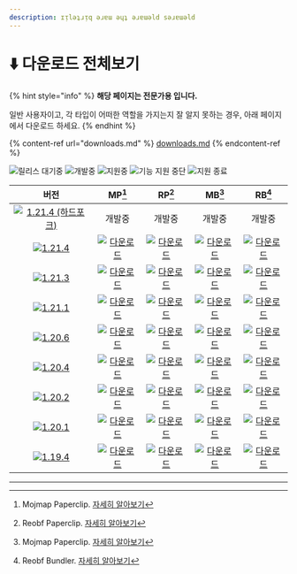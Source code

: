```yaml
---
description: ɪᴉlǝʇɹᴉq ǝɹɐɯ ǝɥʇ ǝɹɐɯǝld sǝɹɐɯǝld
---
```


# ⬇️ 다운로드 전체보기

{% hint style="info" %}
**해당 페이지는 전문가용 입니다.**

일반 사용자이고, 각 타입이 어떠한 역할을 가지는지 잘 알지 못하는 경우, 아래 페이지에서 다운로드 하세요.
{% endhint %}

{% content-ref url="downloads.md" %}
[downloads.md](downloads.md)
{% endcontent-ref %}

![릴리스 대기중](https://badge.plazmamc.org/0/릴리스%20대기중) ![개발중](https://badge.plazmamc.org/1/개발중) ![지원중](https://badge.plazmamc.org/2/지원중) ![기능 지원 중단](https://badge.plazmamc.org/6/기능%20지원%20중단) ![지원 종료](https://badge.plazmamc.org/4/지원%20종료)

|                                                  버전                                                 |                                                                                                 MP[^1]                                                                                                 |                                                                                                 RP[^2]                                                                                                |                                                                                                MB[^3]                                                                                                |                                                                                                RB[^4]                                                                                               |
| :-------------------------------------------------------------------------------------------------: | :----------------------------------------------------------------------------------------------------------------------------------------------------------------------------------------------------: | :---------------------------------------------------------------------------------------------------------------------------------------------------------------------------------------------------: | :--------------------------------------------------------------------------------------------------------------------------------------------------------------------------------------------------: | :-------------------------------------------------------------------------------------------------------------------------------------------------------------------------------------------------: |
| [![1.21.4 (하드포크)](https://badge.plazmamc.org/0/1.21.4%20\(하드포크\))](https://git.plazmamc.org/1.21.3) |                                                                                                   개발중                                                                                                  |                                                                                                  개발중                                                                                                  |                                                                                                  개발중                                                                                                 |                                                                                                 개발중                                                                                                 |
|          [![1.21.4](https://badge.plazmamc.org/1/1.21.4)](https://git.plazmamc.org/1.21.3)          | [![다운로드](https://badge.plazmamc.org/1/다운로드)](https://ci.codemc.io/job/PlazmaMC/job/Plazma/job/dev%252F1.21.4/lastSuccessfulBuild/artifact/build/libs/plazma-paperclip-1.21.4-R0.1-SNAPSHOT-mojmap.jar) | [![다운로드](https://badge.plazmamc.org/1/다운로드)](https://ci.codemc.io/job/PlazmaMC/job/Plazma/job/dev%252F1.21.4/lastSuccessfulBuild/artifact/build/libs/plazma-paperclip-1.21.4-R0.1-SNAPSHOT-reobf.jar) | [![다운로드](https://badge.plazmamc.org/1/다운로드)](https://ci.codemc.io/job/PlazmaMC/job/Plazma/job/dev%252F1.21.4/lastSuccessfulBuild/artifact/build/libs/plazma-bundler-1.21.4-R0.1-SNAPSHOT-mojmap.jar) | [![다운로드](https://badge.plazmamc.org/1/다운로드)](https://ci.codemc.io/job/PlazmaMC/job/Plazma/job/dev%252F1.21.4/lastSuccessfulBuild/artifact/build/libs/plazma-bundler-1.21.4-R0.1-SNAPSHOT-reobf.jar) |
|          [![1.21.3](https://badge.plazmamc.org/2/1.21.3)](https://git.plazmamc.org/1.21.3)          |                                                             [![다운로드](https://badge.plazmamc.org/1/다운로드)](https://dl.plazmamc.org/1.21.3/0)                                                             |                                                             [![다운로드](https://badge.plazmamc.org/1/다운로드)](https://dl.plazmamc.org/1.21.3/1)                                                            |                                                            [![다운로드](https://badge.plazmamc.org/1/다운로드)](https://dl.plazmamc.org/1.21.3/2)                                                            |                                                            [![다운로드](https://badge.plazmamc.org/1/다운로드)](https://dl.plazmamc.org/1.21.3/3)                                                           |
|          [![1.21.1](https://badge.plazmamc.org/4/1.21.1)](https://git.plazmamc.org/1.21.1)          |                                                             [![다운로드](https://badge.plazmamc.org/1/다운로드)](https://dl.plazmamc.org/1.21.1/0)                                                             |                                                             [![다운로드](https://badge.plazmamc.org/1/다운로드)](https://dl.plazmamc.org/1.21.1/1)                                                            |                                                            [![다운로드](https://badge.plazmamc.org/1/다운로드)](https://dl.plazmamc.org/1.21.1/2)                                                            |                                                            [![다운로드](https://badge.plazmamc.org/1/다운로드)](https://dl.plazmamc.org/1.21.1/3)                                                           |
|          [![1.20.6](https://badge.plazmamc.org/6/1.20.6)](https://git.plazmamc.org/1.20.6)          |                                                             [![다운로드](https://badge.plazmamc.org/1/다운로드)](https://dl.plazmamc.org/1.20.6/0)                                                             |                                                             [![다운로드](https://badge.plazmamc.org/1/다운로드)](https://dl.plazmamc.org/1.20.6/1)                                                            |                                                            [![다운로드](https://badge.plazmamc.org/1/다운로드)](https://dl.plazmamc.org/1.20.6/2)                                                            |                                                            [![다운로드](https://badge.plazmamc.org/1/다운로드)](https://dl.plazmamc.org/1.20.6/3)                                                           |
|          [![1.20.4](https://badge.plazmamc.org/4/1.20.4)](https://git.plazmamc.org/1.20.4)          |                                                             [![다운로드](https://badge.plazmamc.org/1/다운로드)](https://dl.plazmamc.org/1.20.4/0)                                                             |                                                             [![다운로드](https://badge.plazmamc.org/1/다운로드)](https://dl.plazmamc.org/1.20.4/1)                                                            |                                                            [![다운로드](https://badge.plazmamc.org/1/다운로드)](https://dl.plazmamc.org/1.20.4/2)                                                            |                                                            [![다운로드](https://badge.plazmamc.org/1/다운로드)](https://dl.plazmamc.org/1.20.4/3)                                                           |
|          [![1.20.2](https://badge.plazmamc.org/4/1.20.2)](https://git.plazmamc.org/1.20.2)          |                                                             [![다운로드](https://badge.plazmamc.org/1/다운로드)](https://dl.plazmamc.org/1.20.2/0)                                                             |                                                             [![다운로드](https://badge.plazmamc.org/1/다운로드)](https://dl.plazmamc.org/1.20.2/1)                                                            |                                                            [![다운로드](https://badge.plazmamc.org/1/다운로드)](https://dl.plazmamc.org/1.20.2/2)                                                            |                                                            [![다운로드](https://badge.plazmamc.org/1/다운로드)](https://dl.plazmamc.org/1.20.2/3)                                                           |
|          [![1.20.1](https://badge.plazmamc.org/4/1.20.1)](https://git.plazmamc.org/1.20.1)          |                                                             [![다운로드](https://badge.plazmamc.org/1/다운로드)](https://dl.plazmamc.org/1.20.1/0)                                                             |                                                             [![다운로드](https://badge.plazmamc.org/1/다운로드)](https://dl.plazmamc.org/1.20.1/1)                                                            |                                                            [![다운로드](https://badge.plazmamc.org/1/다운로드)](https://dl.plazmamc.org/1.20.1/2)                                                            |                                                            [![다운로드](https://badge.plazmamc.org/1/다운로드)](https://dl.plazmamc.org/1.20.1/3)                                                           |
|          [![1.19.4](https://badge.plazmamc.org/4/1.19.4)](https://git.plazmamc.org/1.19.4)          |                                                             [![다운로드](https://badge.plazmamc.org/1/다운로드)](https://dl.plazmamc.org/1.19.4/0)                                                             |                                                             [![다운로드](https://badge.plazmamc.org/1/다운로드)](https://dl.plazmamc.org/1.19.4/1)                                                            |                                                            [![다운로드](https://badge.plazmamc.org/1/다운로드)](https://dl.plazmamc.org/1.19.4/2)                                                            |                                                            [![다운로드](https://badge.plazmamc.org/1/다운로드)](https://dl.plazmamc.org/1.19.4/3)                                                           |

***

[^1]: Mojmap Paperclip. [자세히 알아보기](../administration/getting-started/#id-2)

[^2]: Reobf Paperclip. [자세히 알아보기](../administration/getting-started/#id-2)

[^3]: Mojmap Paperclip. [자세히 알아보기](../administration/getting-started/#id-2)

[^4]: Reobf Bundler. [자세히 알아보기](../administration/getting-started/#id-2)
